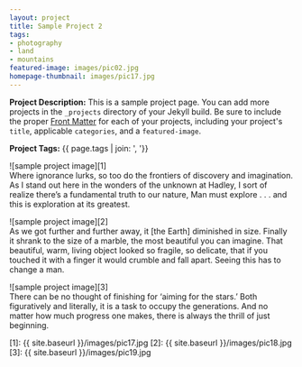 ```yaml
---
layout: project
title: Sample Project 2
tags:
- photography
- land
- mountains
featured-image: images/pic02.jpg
homepage-thumbnail: images/pic17.jpg
---
```


**Project Description:** This is a sample project page. You can add more projects in the `_projects` directory of your Jekyll build. Be sure to include the proper [Front Matter](https://jekyllrb.com/docs/frontmatter/) for each of your projects, including your project's `title`, applicable `categories`, and a `featured-image`.

**Project Tags:** {{ page.tags | join: ', '}}

![sample project image][1]  
Where ignorance lurks, so too do the frontiers of discovery and imagination. As I stand out here in the wonders of the unknown at Hadley, I sort of realize there’s a fundamental truth to our nature, Man must explore . . . and this is exploration at its greatest.

![sample project image][2]  
As we got further and further away, it [the Earth] diminished in size. Finally it shrank to the size of a marble, the most beautiful you can imagine. That beautiful, warm, living object looked so fragile, so delicate, that if you touched it with a finger it would crumble and fall apart. Seeing this has to change a man.

![sample project image][3]  
There can be no thought of finishing for ‘aiming for the stars.’ Both figuratively and literally, it is a task to occupy the generations. And no matter how much progress one makes, there is always the thrill of just beginning.


<!-- Referenced Images -->
[1]: {{ site.baseurl }}/images/pic17.jpg
[2]: {{ site.baseurl }}/images/pic18.jpg
[3]: {{ site.baseurl }}/images/pic19.jpg
